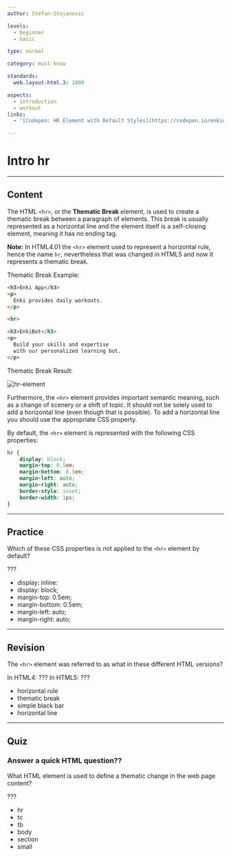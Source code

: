 ```yaml
---
author: Stefan-Stojanovic

levels:
  - beginner
  - basic

type: normal

category: must-know

standards:
  web.layout-html.3: 1000

aspects:
  - introduction
  - workout
links:
  - '[Codepen: HR Element with Default Styles](https://codepen.io/enkidevs/pen/zayObZ){code}'

---
```

# Intro hr
---
## Content

The HTML `<hr>`, or the **Thematic Break** element, is used to create a thematic break between a paragraph of elements. This break is usually represented as a horizontal line and the element itself is a self-closing element, meaning it has no ending tag.

**Note:** In HTML4.01 the `<hr>` element used to represent a horizontal rule, hence the name `hr`, nevertheless that was changed in HTML5 and now it represents a thematic break.

Thematic Break Example:
```html
<h3>Enki App</h3>
<p>
  Enki provides daily workouts.
</p>

<hr>

<h3>EnkiBot</h3>
<p>
  Build your skills and expertise
  with our personalized learning bot.
</p>
```

Thematic Break Result:

![hr-element](%3Csvg%20xmlns%3D%22http%3A%2F%2Fwww.w3.org%2F2000%2Fsvg%22%20width%3D%22320%22%20height%3D%22208%22%3E%3Cg%20fill%3D%22none%22%20fill-rule%3D%22evenodd%22%3E%3Crect%20width%3D%22320%22%20height%3D%22208%22%20fill%3D%22%23FFF%22%20rx%3D%229%22%2F%3E%3Cpath%20stroke%3D%22%23979797%22%20stroke-linecap%3D%22square%22%20d%3D%22M24.5%2092.5h274%22%2F%3E%3Cpath%20stroke%3D%22%23EEE%22%20stroke-linecap%3D%22square%22%20d%3D%22M24.5%2093.5h274%22%2F%3E%3Ctext%20fill%3D%22%23000%22%20font-family%3D%22Arial-BoldMT%2C%20Arial%22%20font-size%3D%2218%22%20font-weight%3D%22bold%22%3E%3Ctspan%20x%3D%2222%22%20y%3D%2234%22%3EEnki%20App%3C%2Ftspan%3E%3C%2Ftext%3E%3Ctext%20fill%3D%22%23000%22%20font-family%3D%22Arial-BoldMT%2C%20Arial%22%20font-size%3D%2218%22%20font-weight%3D%22bold%22%3E%3Ctspan%20x%3D%2222%22%20y%3D%22129%22%3EEnkiBot%3C%2Ftspan%3E%3C%2Ftext%3E%3Ctext%20fill%3D%22%23000%22%20font-family%3D%22ArialMT%2C%20Arial%22%20font-size%3D%2216%22%3E%3Ctspan%20x%3D%2223%22%20y%3D%22168%22%3EBuild%20your%20skills%20and%20expertise%20with%20%3C%2Ftspan%3E%20%3Ctspan%20x%3D%2223%22%20y%3D%22185%22%3Eour%20personalized%20learning%20bot.%3C%2Ftspan%3E%3C%2Ftext%3E%3Ctext%20fill%3D%22%23000%22%20font-family%3D%22ArialMT%2C%20Arial%22%20font-size%3D%2216%22%3E%3Ctspan%20x%3D%2223%22%20y%3D%2272%22%3EEnki%20provides%20daily%20workouts.%3C%2Ftspan%3E%3C%2Ftext%3E%3C%2Fg%3E%3C%2Fsvg%3E)

Furthermore, the `<hr>` element provides important semantic meaning, such as a change of scenery or a shift of topic. It should not be solely used to add a horizontal line (even though that is possible). To add a horizontal line you should use the appropriate CSS property. 

By default, the `<hr>` element is represented with the following CSS properties:
```css  
hr {
    display: block;
    margin-top: 0.5em;
    margin-bottom: 0.5em;
    margin-left: auto;
    margin-right: auto;
    border-style: inset;
    border-width: 1px;
}
```

---
## Practice

Which of these CSS properties is not applied to the `<hr>` element by default?

???

* display: inline:
* display: block;
* margin-top: 0.5em;
* margin-bottom: 0.5em;
* margin-left: auto;
* margin-right: auto;


---
## Revision

The `<hr>` element was referred to as what in these different HTML versions?

In HTML4: ???
In HTML5: ???

* horizontal rule
* thematic break
* simple black bar
* horizontal line

---
## Quiz

### Answer a quick HTML question??

What HTML element is used to define a thematic change in the web page content?

???

* hr
* tc
* tb
* body
* section
* small
 
